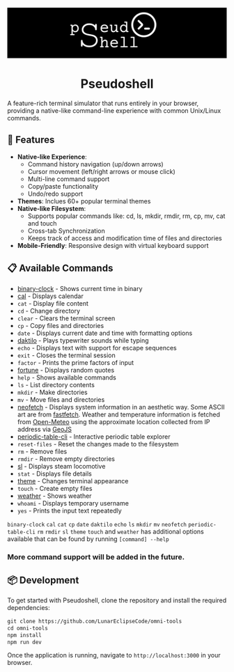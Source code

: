 ![](public/pseudoshell.jpg)

<h1 align="center">
 Pseudoshell
</h1>

A feature-rich terminal simulator that runs entirely in your browser, providing a native-like command-line experience with common Unix/Linux commands.

## 🚀 Features

- **Native-like Experience**: 
  - Command history navigation (up/down arrows)
  - Cursor movement (left/right arrows or mouse click)
  - Multi-line command support
  - Copy/paste functionality
  - Undo/redo support
- **Themes**: Inclues 60+ popular terminal themes
- **Native-like Filesystem**: 
  - Supports popular commands like:
   cd, ls, mkdir, rmdir, rm, cp, mv, cat and touch
  - Cross-tab Synchronization
  - Keeps track of access and modification time of files and directories
- **Mobile-Friendly**: Responsive design with virtual keyboard support

## 📋 Available Commands

- [binary-clock](https://github.com/tom-on-the-internet/binary-clock) - Shows current time in binary
- [cal](https://github.com/skeeto/scratch/blob/master/windows/cal.c) - Displays calendar
- `cat` - Display file content
- `cd` - Change directory
- `clear` - Clears the terminal screen
- `cp` - Copy files and directories
- `date` - Displays current date and time with formatting options
- [daktilo](https://github.com/orhun/daktilo) - Plays typewriter sounds while typing
- `echo` - Displays text with support for escape sequences
- `exit` - Closes the terminal session
- `factor` - Prints the prime factors of input
- [fortune](https://github.com/bmc/fortunes) - Displays random quotes
- `help` - Shows available commands
- `ls` - List directory contents
- `mkdir` - Make directories
- `mv` - Move files and directories
- [neofetch](https://github.com/dylanaraps/neofetch) - Displays system information in an aesthetic way. Some ASCII art are from [fastfetch](https://github.com/fastfetch-cli/fastfetch). Weather and temperature information is fetched from [Open-Meteo](https://open-meteo.com/en/docs) using the approximate location collected from IP address via [GeoJS](https://www.geojs.io/)
- [periodic-table-cli](https://github.com/spirometaxas/periodic-table-cli) - Interactive periodic table explorer
- `reset-files` - Reset the changes made to the filesystem
- `rm` - Remove files
- `rmdir` - Remove empty directories
- [sl](https://github.com/mtoyoda/sl) - Displays steam locomotive
- `stat` - Displays file details
- [theme](https://gogh-co.github.io/Gogh/) - Changes terminal appearance
- `touch` - Create empty files
- [weather](https://wttr.in/) - Shows weather
- `whoami` - Displays temporary username
- `yes` - Prints the input text repeatedly

`binary-clock` `cal` `cat` `cp` `date` `daktilo`  `echo` `ls` `mkdir` `mv` `neofetch` `periodic-table-cli` `rm` `rmdir` `sl`  `theme` `touch` and `weather` has additional options available that can be found by running `[command] --help`

### More command support will be added in the future.

## 📦 Development

To get started with Pseudoshell, clone the repository and install the required dependencies:

```shell
git clone https://github.com/LunarEclipseCode/omni-tools
cd omni-tools
npm install
npm run dev
```

Once the application is running, navigate to `http://localhost:3000` in your browser.
